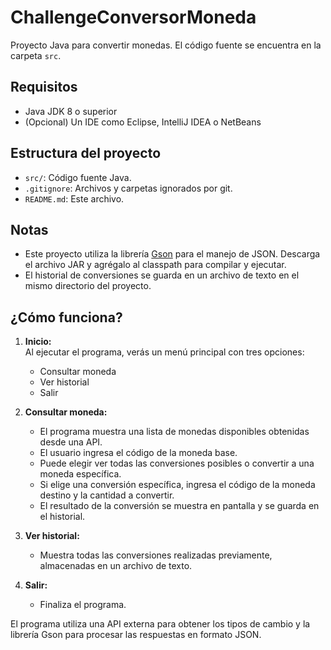 # ChallengeConversorMoneda

Proyecto Java para convertir monedas. El código fuente se encuentra en la carpeta `src`.

## Requisitos

- Java JDK 8 o superior
- (Opcional) Un IDE como Eclipse, IntelliJ IDEA o NetBeans

## Estructura del proyecto

- `src/`: Código fuente Java.
- `.gitignore`: Archivos y carpetas ignorados por git.
- `README.md`: Este archivo.

## Notas

- Este proyecto utiliza la librería [Gson](https://github.com/google/gson) para el manejo de JSON. Descarga el archivo JAR y agrégalo al classpath para compilar y ejecutar.
- El historial de conversiones se guarda en un archivo de texto en el mismo directorio del proyecto.

## ¿Cómo funciona?

1. **Inicio:**  
   Al ejecutar el programa, verás un menú principal con tres opciones:

   - Consultar moneda
   - Ver historial
   - Salir

2. **Consultar moneda:**

   - El programa muestra una lista de monedas disponibles obtenidas desde una API.
   - El usuario ingresa el código de la moneda base.
   - Puede elegir ver todas las conversiones posibles o convertir a una moneda específica.
   - Si elige una conversión específica, ingresa el código de la moneda destino y la cantidad a convertir.
   - El resultado de la conversión se muestra en pantalla y se guarda en el historial.

3. **Ver historial:**

   - Muestra todas las conversiones realizadas previamente, almacenadas en un archivo de texto.

4. **Salir:**
   - Finaliza el programa.

El programa utiliza una API externa para obtener los tipos de cambio y la librería Gson para procesar las respuestas en formato JSON.
